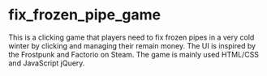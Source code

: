 # fix_frozen_pipe_game
This is a clicking game that players need to fix frozen pipes in a very cold winter by clicking and managing their remain money. The UI is inspired by the Frostpunk and Factorio on Steam. The game is mainly used HTML/CSS and JavaScript jQuery. 

